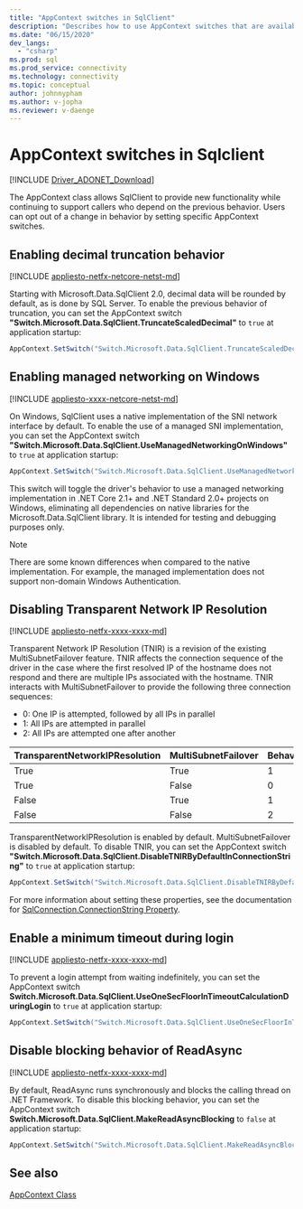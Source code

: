 ```yaml
---
title: "AppContext switches in SqlClient"
description: "Describes how to use AppContext switches that are available in SqlClient."
ms.date: "06/15/2020"
dev_langs: 
  - "csharp"
ms.prod: sql
ms.prod_service: connectivity
ms.technology: connectivity
ms.topic: conceptual
author: johnnypham
ms.author: v-jopha
ms.reviewer: v-daenge
---
```

# AppContext switches in Sqlclient

[!INCLUDE [Driver_ADONET_Download](../../includes/driver_adonet_download.md)]

The AppContext class allows SqlClient to provide new functionality while continuing to support callers who depend on the previous behavior. Users can opt out of a change in behavior by setting specific AppContext switches.

## Enabling decimal truncation behavior

[!INCLUDE [appliesto-netfx-netcore-netst-md](../../includes/appliesto-netfx-netcore-netst-md.md)]

Starting with Microsoft.Data.SqlClient 2.0, decimal data will be rounded by default, as is done by SQL Server. To enable the previous behavior of truncation, you can set the AppContext switch **"Switch.Microsoft.Data.SqlClient.TruncateScaledDecimal"** to `true` at application startup:

```csharp
AppContext.SetSwitch("Switch.Microsoft.Data.SqlClient.TruncateScaledDecimal", true);
```

## Enabling managed networking on Windows

[!INCLUDE [appliesto-xxxx-netcore-netst-md](../../includes/appliesto-xxxx-netcore-netst-md.md)]

On Windows, SqlClient uses a native implementation of the SNI network interface by default. To enable the use of a managed SNI implementation, you can set the AppContext switch **"Switch.Microsoft.Data.SqlClient.UseManagedNetworkingOnWindows"** to `true` at application startup:

```csharp
AppContext.SetSwitch("Switch.Microsoft.Data.SqlClient.UseManagedNetworkingOnWindows", true);
```

This switch will toggle the driver's behavior to use a managed networking implementation in .NET Core 2.1+ and .NET Standard 2.0+ projects on Windows, eliminating all dependencies on native libraries for the Microsoft.Data.SqlClient library. It is intended for testing and debugging purposes only.

> [!NOTE]
> There are some known differences when compared to the native implementation. For example, the managed implementation does not support non-domain Windows Authentication.

## Disabling Transparent Network IP Resolution

[!INCLUDE [appliesto-netfx-xxxx-xxxx-md](../../includes/appliesto-netfx-xxxx-xxxx-md.md)]

Transparent Network IP Resolution (TNIR) is a revision of the existing MultiSubnetFailover feature. TNIR affects the connection sequence of the driver in the case where the first resolved IP of the hostname does not respond and there are multiple IPs associated with the hostname. TNIR interacts with MultiSubnetFailover to provide the following three connection sequences:<br />
* 0: One IP is attempted, followed by all IPs in parallel
* 1: All IPs are attempted in parallel
* 2: All IPs are attempted one after another

|TransparentNetworkIPResolution|MultiSubnetFailover|Behavior|
|--------|--------|--------|
|True|True|1|
|True|False|0|
|False|True|1|
|False|False|2|

TransparentNetworkIPResolution is enabled by default. MultiSubnetFailover is disabled by default. To disable TNIR, you can set the AppContext switch **"Switch.Microsoft.Data.SqlClient.DisableTNIRByDefaultInConnectionString"** to `true` at application startup:

```csharp
AppContext.SetSwitch("Switch.Microsoft.Data.SqlClient.DisableTNIRByDefaultInConnectionString", true);
```

For more information about setting these properties, see the documentation for [SqlConnection.ConnectionString Property](/dotnet/api/microsoft.data.sqlclient.sqlconnection.connectionstring). 

## Enable a minimum timeout during login

[!INCLUDE [appliesto-netfx-xxxx-xxxx-md](../../includes/appliesto-netfx-xxxx-xxxx-md.md)]

To prevent a login attempt from waiting indefinitely, you can set the AppContext switch **Switch.Microsoft.Data.SqlClient.UseOneSecFloorInTimeoutCalculationDuringLogin** to `true` at application startup:

```csharp
AppContext.SetSwitch("Switch.Microsoft.Data.SqlClient.UseOneSecFloorInTimeoutCalculationDuringLogin", false);
```

## Disable blocking behavior of ReadAsync

[!INCLUDE [appliesto-netfx-xxxx-xxxx-md](../../includes/appliesto-netfx-xxxx-xxxx-md.md)]

By default, ReadAsync runs synchronously and blocks the calling thread on .NET Framework. To disable this blocking behavior, you can set the AppContext switch **Switch.Microsoft.Data.SqlClient.MakeReadAsyncBlocking** to `false` at application startup:

```csharp
AppContext.SetSwitch("Switch.Microsoft.Data.SqlClient.MakeReadAsyncBlocking", false);
```

## See also

[AppContext Class](/dotnet/api/system.appcontext?view=netcore-3.1&preserve-view=true)